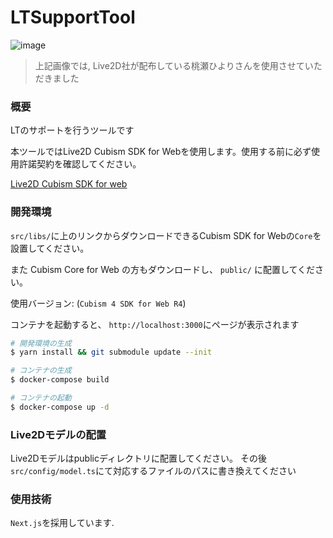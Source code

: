 # LTSupportTool

![image](/public/LTSupportTool.gif)

> 上記画像では, Live2D社が配布している桃瀬ひよりさんを使用させていただきました

### 概要

LTのサポートを行うツールです

本ツールではLive2D Cubism SDK for Webを使用します。使用する前に必ず使用許諾契約を確認してください。

[Live2D Cubism SDK for web](https://www.live2d.com/download/cubism-sdk/download-web/)

### 開発環境

`src/libs/`に上のリンクからダウンロードできるCubism SDK for Webの`Core`を設置してください。

また Cubism Core for Web の方もダウンロードし、 `public/` に配置してください。

使用バージョン: (`Cubism 4 SDK for Web R4`)

コンテナを起動すると、 `http://localhost:3000`にページが表示されます

```bash
# 開発環境の生成
$ yarn install && git submodule update --init

# コンテナの生成
$ docker-compose build

# コンテナの起動
$ docker-compose up -d
```

### Live2Dモデルの配置

Live2Dモデルはpublicディレクトリに配置してください。
その後`src/config/model.ts`にて対応するファイルのパスに書き換えてください

### 使用技術

`Next.js`を採用しています.  
